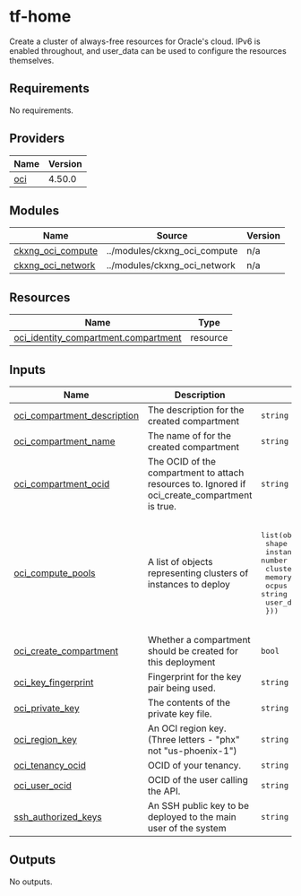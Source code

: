# tf-home

Create a cluster of always-free resources for Oracle's cloud.  IPv6 is enabled throughout, and user_data can
be used to configure the resources themselves.

<!-- BEGIN_TF_DOCS -->
## Requirements

No requirements.

## Providers

| Name | Version |
|------|---------|
| <a name="provider_oci"></a> [oci](#provider\_oci) | 4.50.0 |

## Modules

| Name | Source | Version |
|------|--------|---------|
| <a name="module_ckxng_oci_compute"></a> [ckxng\_oci\_compute](#module\_ckxng\_oci\_compute) | ../modules/ckxng_oci_compute | n/a |
| <a name="module_ckxng_oci_network"></a> [ckxng\_oci\_network](#module\_ckxng\_oci\_network) | ../modules/ckxng_oci_network | n/a |

## Resources

| Name | Type |
|------|------|
| [oci_identity_compartment.compartment](https://registry.terraform.io/providers/hashicorp/oci/latest/docs/resources/identity_compartment) | resource |

## Inputs

| Name | Description | Type | Default | Required |
|------|-------------|------|---------|:--------:|
| <a name="input_oci_compartment_description"></a> [oci\_compartment\_description](#input\_oci\_compartment\_description) | The description for the created compartment | `string` | `"default description"` | no |
| <a name="input_oci_compartment_name"></a> [oci\_compartment\_name](#input\_oci\_compartment\_name) | The name of for the created compartment | `string` | `"tfdeploy"` | no |
| <a name="input_oci_compartment_ocid"></a> [oci\_compartment\_ocid](#input\_oci\_compartment\_ocid) | The OCID of the compartment to attach resources to.  Ignored if oci\_create\_compartment is true. | `string` | `null` | no |
| <a name="input_oci_compute_pools"></a> [oci\_compute\_pools](#input\_oci\_compute\_pools) | A list of objects representing clusters of instances to deploy | <pre>list(object({<br>    shape          = string<br>    instance_count = number<br>    cluster_name   = string<br>    memory_in_gbs  = string<br>    ocpus          = string<br>    user_data      = string<br>  }))</pre> | <pre>[<br>  {<br>    "cluster_name": "cluster-a1",<br>    "instance_count": 3,<br>    "memory_in_gbs": 6,<br>    "ocpus": 1,<br>    "shape": "VM.Standard.A1.Flex",<br>    "user_data": null<br>  }<br>]</pre> | no |
| <a name="input_oci_create_compartment"></a> [oci\_create\_compartment](#input\_oci\_create\_compartment) | Whether a compartment should be created for this deployment | `bool` | `true` | no |
| <a name="input_oci_key_fingerprint"></a> [oci\_key\_fingerprint](#input\_oci\_key\_fingerprint) | Fingerprint for the key pair being used. | `string` | n/a | yes |
| <a name="input_oci_private_key"></a> [oci\_private\_key](#input\_oci\_private\_key) | The contents of the private key file. | `string` | n/a | yes |
| <a name="input_oci_region_key"></a> [oci\_region\_key](#input\_oci\_region\_key) | An OCI region key.  (Three letters - "phx" not "us-phoenix-1") | `string` | `"phx"` | no |
| <a name="input_oci_tenancy_ocid"></a> [oci\_tenancy\_ocid](#input\_oci\_tenancy\_ocid) | OCID of your tenancy. | `string` | n/a | yes |
| <a name="input_oci_user_ocid"></a> [oci\_user\_ocid](#input\_oci\_user\_ocid) | OCID of the user calling the API. | `string` | n/a | yes |
| <a name="input_ssh_authorized_keys"></a> [ssh\_authorized\_keys](#input\_ssh\_authorized\_keys) | An SSH public key to be deployed to the main user of the system | `string` | n/a | yes |

## Outputs

No outputs.
<!-- END_TF_DOCS -->
